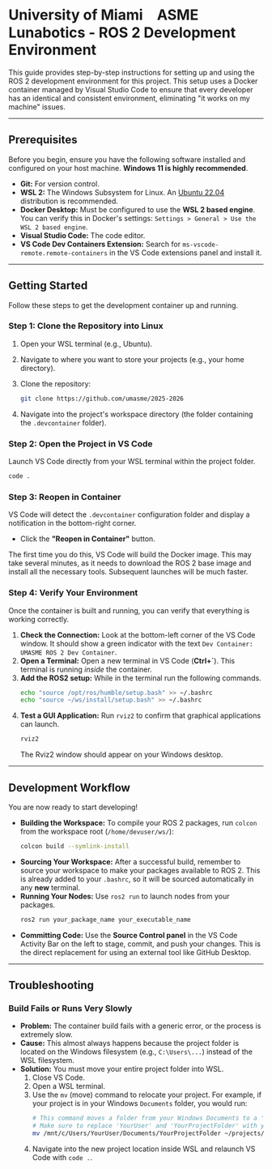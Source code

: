 # University of Miami　ASME Lunabotics - ROS 2 Development Environment

This guide provides step-by-step instructions for setting up and using the ROS 2 development environment for this project. This setup uses a Docker container managed by Visual Studio Code to ensure that every developer has an identical and consistent environment, eliminating "it works on my machine" issues.

---

## Prerequisites

Before you begin, ensure you have the following software installed and configured on your host machine. **Windows 11 is highly recommended**.

* **Git:** For version control.
* **WSL 2:** The Windows Subsystem for Linux. An [Ubuntu 22.04](https://ubuntu.com/wsl) distribution is recommended.
* **Docker Desktop:** Must be configured to use the **WSL 2 based engine**. You can verify this in Docker's settings: `Settings > General > Use the WSL 2 based engine`. 
* **Visual Studio Code:** The code editor.
* **VS Code Dev Containers Extension:** Search for `ms-vscode-remote.remote-containers` in the VS Code extensions panel and install it.

---

## Getting Started

Follow these steps to get the development container up and running.

### Step 1: Clone the Repository into Linux

1.  Open your WSL terminal (e.g., Ubuntu).
2.  Navigate to where you want to store your projects (e.g., your home directory).
3.  Clone the repository:

    ```bash
    git clone https://github.com/umasme/2025-2026
    ```
4.  Navigate into the project's workspace directory (the folder containing the `.devcontainer` folder).

### Step 2: Open the Project in VS Code

Launch VS Code directly from your WSL terminal within the project folder.

```bash
code .
```

### Step 3: Reopen in Container

VS Code will detect the `.devcontainer` configuration folder and display a notification in the bottom-right corner.

* Click the **"Reopen in Container"** button.

The first time you do this, VS Code will build the Docker image. This may take several minutes, as it needs to download the ROS 2 base image and install all the necessary tools. Subsequent launches will be much faster.

### Step 4: Verify Your Environment

Once the container is built and running, you can verify that everything is working correctly.

1.  **Check the Connection:** Look at the bottom-left corner of the VS Code window. It should show a green indicator with the text `Dev Container: UMASME ROS 2 Dev Container`. 
2.  **Open a Terminal:** Open a new terminal in VS Code (**Ctrl+`**). This terminal is running *inside* the container.
3.  **Add the ROS2 setup:** While in the terminal run the following commands.
     ```bash
    echo "source /opt/ros/humble/setup.bash" >> ~/.bashrc
    echo "source ~/ws/install/setup.bash" >> ~/.bashrc
    ```
4.  **Test a GUI Application:** Run `rviz2` to confirm that graphical applications can launch.
    ```bash
    rviz2
    ```
    The Rviz2 window should appear on your Windows desktop.

---

## Development Workflow

You are now ready to start developing!

* **Building the Workspace:** To compile your ROS 2 packages, run `colcon` from the workspace root (`/home/devuser/ws/`):
    ```bash
    colcon build --symlink-install
    ```
* **Sourcing Your Workspace:** After a successful build, remember to source your workspace to make your packages available to ROS 2. This is already added to your `.bashrc`, so it will be sourced automatically in any **new** terminal.
* **Running Your Nodes:** Use `ros2 run` to launch nodes from your packages.
    ```bash
    ros2 run your_package_name your_executable_name
    ```
* **Committing Code:** Use the **Source Control panel** in the VS Code Activity Bar on the left to stage, commit, and push your changes. This is the direct replacement for using an external tool like GitHub Desktop.

---

## Troubleshooting

### Build Fails or Runs Very Slowly

* **Problem:** The container build fails with a generic error, or the process is extremely slow.
* **Cause:** This almost always happens because the project folder is located on the Windows filesystem (e.g., `C:\Users\...`) instead of the WSL filesystem.
* **Solution:** You must move your entire project folder into WSL.
    1.  Close VS Code.
    2.  Open a WSL terminal.
    3.  Use the `mv` (move) command to relocate your project. For example, if your project is in your Windows `Documents` folder, you would run:
        ```bash
        # This command moves a folder from your Windows Documents to a 'projects' folder in WSL
        # Make sure to replace 'YourUser' and 'YourProjectFolder' with your actual folder names
        mv /mnt/c/Users/YourUser/Documents/YourProjectFolder ~/projects/
        ```
    4.  Navigate into the new project location inside WSL and relaunch VS Code with `code .`.
